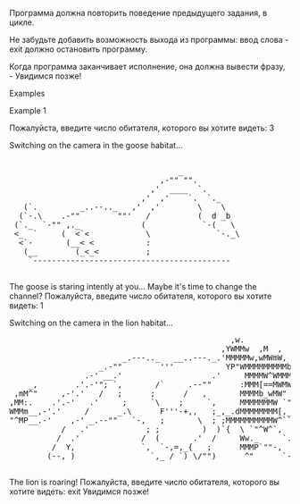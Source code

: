 Программа должна повторить поведение предыдущего задания, в цикле.

Не забудьте добавить возможность выхода из программы:
ввод слова - exit должно остановить программу.

Когда программа заканчивает исполнение, она должна вывести
фразу, - Увидимся позже!


 
Examples


Example 1

Пожалуйста, введите число обитателя, которого вы хотите видеть: 3

Switching on the camera in the goose habitat...
<pre class="nocode">

                                    _
                                ,-"" "".
                              ,'  ____  `.
                            ,'  ,'    `.  `._
   (`.         _..--.._   ,'  ,'        \    \
  (`-.\    .-""        ""'   /          (  d _b
 (`._  `-"" ,._             (            `-(   \
 <_  `     (  <`<            \              `-._\
  <`-       (__< <           :
   (__        (_<_<          ;
    `------------------------------------------
    </pre>
The goose is staring intently at you... Maybe it's time to change the channel?
Пожалуйста, введите число обитателя, которого вы хотите видеть: 1

Switching on the camera in the lion habitat...
<pre class="nocode">
                                               ,w.
                                             ,YWMMw  ,M  ,
                        _.---.._   __..---._.'MMMMMw,wMWmW,
                   _.-""        '''           YP"WMMMMMMMMMb,
                .-' __.'                   .'     MMMMW^WMMMM;
    _,        .'.-'"; `,       /`     .--""      :MMM[==MWMW^;
 ,mM^"     ,-'.'   /   ;      ;      /   ,       MMMMb_wMW"  @\
,MM:.    .'.-'   .'     ;     `\    ;     `,     MMMMMMMW `"=./`-,
WMMm__,-'.'     /      _.\      F'''-+,,   ;_,_.dMMMMMMMM[,_ / `=_}
"^MP__.-'    ,-' _.--""   `-,   ;       \  ; ;MMMMMMMMMMW^``; __|
           /   .'            ; ;         )  )`{  \ `"^W^`,   \  :
          /  .'             /  (       .'  /     Ww._     `.  `"
         /  Y,              `,  `-,=,_{   ;      MMMP`""-,  `-._.-,
        (--, )                `,_ / `) \/"")      ^"      `-, -;"\:
        </pre>
The lion is roaring!
Пожалуйста, введите число обитателя, которого вы хотите видеть: exit
  Увидимся позже!
